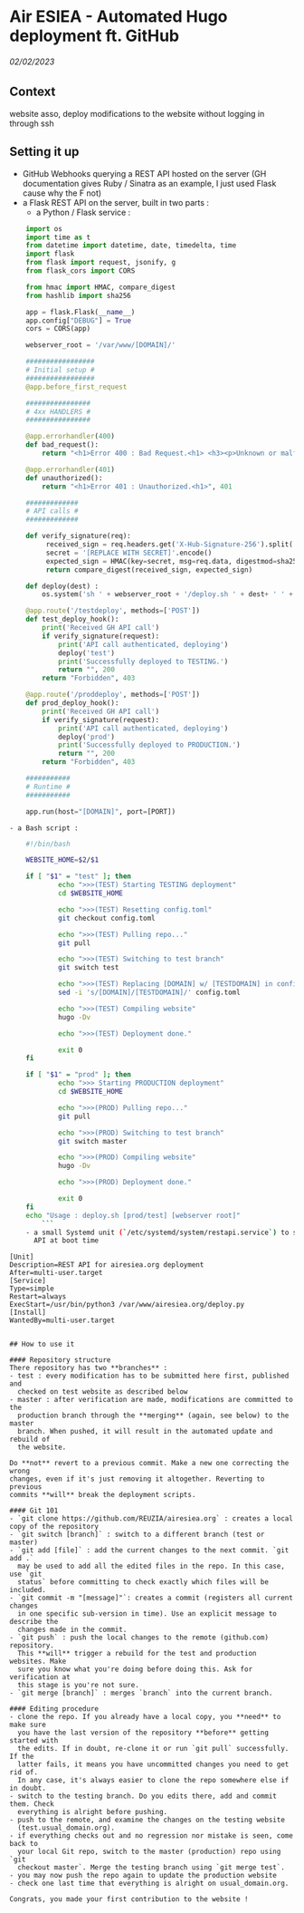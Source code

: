 # Air ESIEA - Automated Hugo deployment ft. GitHub
###### 02/02/2023

## Context
website asso, deploy modifications to the website without logging in through ssh

## Setting it up
- GitHub Webhooks querying a REST API hosted on the server (GH documentation
  gives Ruby / Sinatra as an example, I just used Flask cause why the F not)
- a Flask REST API on the server, built in two parts : 
	- a Python / Flask service : 

```python
	import os
	import time as t
	from datetime import datetime, date, timedelta, time
	import flask
	from flask import request, jsonify, g
	from flask_cors import CORS

	from hmac import HMAC, compare_digest
	from hashlib import sha256

	app = flask.Flask(__name__)
	app.config["DEBUG"] = True
	cors = CORS(app)

	webserver_root = '/var/www/[DOMAIN]/'

	#################
	# Initial setup #
	#################
	@app.before_first_request

	################
	# 4xx HANDLERS #
	################

	@app.errorhandler(400)
	def bad_request():
		return "<h1>Error 400 : Bad Request.<h1> <h3><p>Unknown or malformed API call. RTFM.</p></h3>", 400

	@app.errorhandler(401)
	def unauthorized():
		return "<h1>Error 401 : Unauthorized.<h1>", 401

	#############
	# API calls #
	#############

	def verify_signature(req):
		 received_sign = req.headers.get('X-Hub-Signature-256').split('sha256=')[-1].strip()
		 secret = '[REPLACE WITH SECRET]'.encode()
		 expected_sign = HMAC(key=secret, msg=req.data, digestmod=sha256).hexdigest()
		 return compare_digest(received_sign, expected_sign)

	def deploy(dest) :
		os.system('sh ' + webserver_root + '/deploy.sh ' + dest+ ' ' + webserver_root)

	@app.route('/testdeploy', methods=['POST'])
	def test_deploy_hook(): 
		print('Received GH API call')
		if verify_signature(request):
			print('API call authenticated, deploying')
			deploy('test')
			print('Successfully deployed to TESTING.')
			return "", 200
		return "Forbidden", 403

	@app.route('/proddeploy', methods=['POST'])
	def prod_deploy_hook(): 
		print('Received GH API call')
		if verify_signature(request):
			print('API call authenticated, deploying')
			deploy('prod')
			print('Successfully deployed to PRODUCTION.')
			return "", 200
		return "Forbidden", 403

	###########
	# Runtime #
	###########

	app.run(host="[DOMAIN]", port=[PORT])
```

	- a Bash script :

```bash
	#!/bin/bash

	WEBSITE_HOME=$2/$1

	if [ "$1" = "test" ]; then
			echo ">>>(TEST) Starting TESTING deployment"
			cd $WEBSITE_HOME

			echo ">>>(TEST) Resetting config.toml"
			git checkout config.toml

			echo ">>>(TEST) Pulling repo..."
			git pull

			echo ">>>(TEST) Switching to test branch"
			git switch test

			echo ">>>(TEST) Replacing [DOMAIN] w/ [TESTDOMAIN] in config.toml"
			sed -i 's/[DOMAIN]/[TESTDOMAIN]/' config.toml

			echo ">>>(TEST) Compiling website"
			hugo -Dv

			echo ">>>(TEST) Deployment done."

			exit 0
	fi

	if [ "$1" = "prod" ]; then
			echo ">>> Starting PRODUCTION deployment"
			cd $WEBSITE_HOME

			echo ">>>(PROD) Pulling repo..."
			git pull

			echo ">>>(PROD) Switching to test branch"
			git switch master

			echo ">>>(PROD) Compiling website"
			hugo -Dv

			echo ">>>(PROD) Deployment done."

			exit 0
	fi
	echo "Usage : deploy.sh [prod/test] [webserver root]"
		```
	- a small Systemd unit (`/etc/systemd/system/restapi.service`) to start up the
	  API at boot time 

```
	[Unit]
	Description=REST API for airesiea.org deployment
	After=multi-user.target
	[Service]
	Type=simple
	Restart=always
	ExecStart=/usr/bin/python3 /var/www/airesiea.org/deploy.py
	[Install]
	WantedBy=multi-user.target
```

## How to use it

#### Repository structure
There repository has two **branches** : 
- test : every modification has to be submitted here first, published and
  checked on test website as described below
- master : after verification are made, modifications are committed to the
  production branch through the **merging** (again, see below) to the master
  branch. When pushed, it will result in the automated update and rebuild of
  the website.

Do **not** revert to a previous commit. Make a new one correcting the wrong
changes, even if it's just removing it altogether. Reverting to previous
commits **will** break the deployment scripts.

#### Git 101
- `git clone https://github.com/REUZIA/airesiea.org` : creates a local copy of the repository
- `git switch [branch]` : switch to a different branch (test or master)
- `git add [file]` : add the current changes to the next commit. `git add .`
  may be used to add all the edited files in the repo. In this case, use `git
  status` before committing to check exactly which files will be included.
- `git commit -m "[message]"`: creates a commit (registers all current changes
  in one specific sub-version in time). Use an explicit message to describe the
  changes made in the commit.
- `git push` : push the local changes to the remote (github.com) repository.
  This **will** trigger a rebuild for the test and production websites. Make
  sure you know what you're doing before doing this. Ask for verification at
  this stage is you're not sure.
- `git merge [branch]` : merges `branch` into the current branch. 

#### Editing procedure
- clone the repo. If you already have a local copy, you **need** to make sure
  you have the last version of the repository **before** getting started with
  the edits. If in doubt, re-clone it or run `git pull` successfully. If the
  latter fails, it means you have uncommitted changes you need to get rid of. 
  In any case, it's always easier to clone the repo somewhere else if in doubt.
- switch to the testing branch. Do you edits there, add and commit them. Check
  everything is alright before pushing.
- push to the remote, and examine the changes on the testing website
  (test.usual_domain.org).
- if everything checks out and no regression nor mistake is seen, come back to
  your local Git repo, switch to the master (production) repo using `git
  checkout master`. Merge the testing branch using `git merge test`.
- you may now push the repo again to update the production website
- check one last time that everything is alright on usual_domain.org.

Congrats, you made your first contribution to the website !
